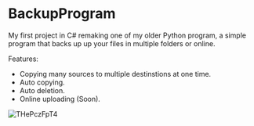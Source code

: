 # BackupProgram

My first project in C# remaking one of my older Python program, a simple program that backs up up your files in multiple folders or online. 

Features:
- Copying many sources to multiple destinstions at one time.
- Auto copying.
- Auto deletion.
- Online uploading (Soon).

![THePczFpT4](https://user-images.githubusercontent.com/60906637/192769264-93014657-0746-4f97-b5fb-369105274791.png)
